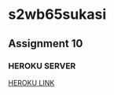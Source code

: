 # s2wb65sukasi

## Assignment 10
### HEROKU SERVER
[HEROKU LINK](https://s2wb65sukasi.herokuapp.com/)